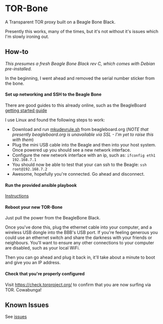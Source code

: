 TOR-Bone
========

A Transparent TOR proxy built on a Beagle Bone Black.  

Presently this works, many of the times, but it's not without it's issues which I'm slowly ironing out.

How-to
------

_This presumes a fresh Beagle Bone Black rev C, which comes with Debian pre-installed._


In the beginning, I went ahead and removed the serial number sticker from the bone.

#### Set up networking and SSH to the Beagle Bone

There are good guides to this already online, such as the BeagleBoard [getting started guide](http://beagleboard.org/Getting+Started)

I use Linux and found the following steps to work:
- Download and run [mkudevrule.sh](http://beagleboard.org/static/Drivers/Linux/FTDI/mkudevrule.sh) from beagleboard.org (*NOTE that presently beagleboard.org is unavailable via SSL - I'm yet to raise this with them*)
- Plug the mini USB cable into the Beagle and then into your host system.  
Once powered up you should see a new network interface.
- Configure the new network interface with an ip, such as:
    `ifconfig eth1 192.168.7.1`
- You should now be able to test that your can ssh to the Beagle:
    `ssh root@192.168.7.2`
- Awesome, hopefully you're connected. Go ahead and disconnect.

#### Run the provided ansible playbook
[Instructions](https://github.com/auraltension/TOR-Bone/tree/master/ansible)

#### Reboot your new TOR-Bone
Just pull the power from the BeagleBone Black.

Once you've done this, plug the ethernet cable into your computer, and a wireless USB dongle into the BBB's 
USB port.  If you're feeling generous you could use an ethernet switch and share the darkness with your friends 
or neighbours.  You'll want to ensure any other connections to your computer are disabled, such as your local WiFi.

Then you can go ahead and plug it back in, it'll take about a minute to boot and give you an IP address.

#### Check that you're properly configured
Visit https://check.torproject.org/ to confirm that you are now surfing via TOR. Cowabunga!

Known Issues
------------
See [issues](https://github.com/auraltension/TOR-Bone/issues)
